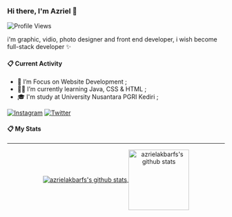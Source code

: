 ### Hi there, I'm Azriel 👋

![Profile Views](https://komarev.com/ghpvc/?username=azrielakbarfs)

i'm graphic, vidio, photo designer and front end developer, i wish become full-stack developer ✨

#### 📋 Current Activity
- 📖 I’m Focus on Website Development ;
- 👨‍💻 I’m currently learning Java, CSS & HTML ;
- 🎓 I'm study at University Nusantara PGRI Kediri ;


[![Instagram](https://img.shields.io/badge/--linkedin?label=Instagram&logo=Instagram&style=social)](https://www.instagram.com/azrielakbarfs/)
[![Twitter](https://img.shields.io/badge/--linkedin?label=Twitter&logo=Twitter&style=social)](https://www.twitter.com/azrielakbarfs/)
#### 📋 My Stats
<hr>
<p align='center'>
  <a href="https://github.com/azrielakbarfs/">
  <img align="center" src="https://github-readme-stats.vercel.app/api/top-langs/?username=azrielakbarfs&layout=compact" alt="azrielakbarfs's github stats"/>
  </a>
  <a href="https://github.com/azrielakbarfs/">
  <img align="center" height="140px" src="https://github-readme-stats.vercel.app/api?username=azrielakbarfs&hide=issues&count_private=true&show_icons=true" alt="azrielakbarfs's github stats" />
  </a>
</p>



